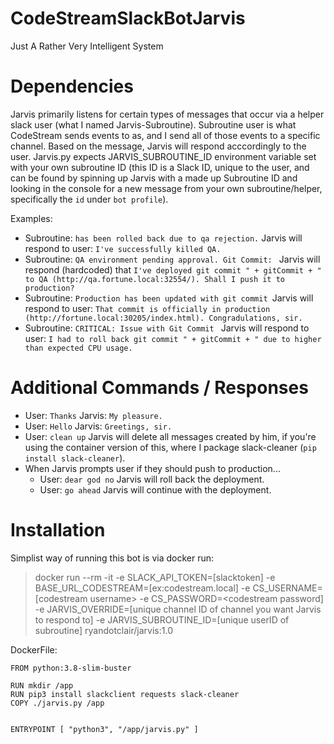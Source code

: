 # CodeStreamSlackBotJarvis
Just A Rather Very Intelligent System

# Dependencies

Jarvis primarily listens for certain types of messages that occur via a helper slack user (what I named Jarvis-Subroutine). Subroutine user is what CodeStream sends events to as, and I send all of those events to a specific channel. Based on the message, Jarvis will respond acccordingly to the user. Jarvis.py expects JARVIS_SUBROUTINE_ID environment variable set with your own subroutine ID (this ID is a Slack ID, unique to the user, and can be found by spinning up Jarvis with a made up Subroutine ID and looking in the console for a new message from your own subroutine/helper, specifically the `id` under `bot profile`). 

Examples:
- Subroutine: `has been rolled back due to qa rejection.` Jarvis will respond to user: `I've successfully killed QA.`
- Subroutine: `QA environment pending approval. Git Commit: ` Jarvis will respond (hardcoded) that `I've deployed git commit " + gitCommit + " to QA (http://qa.fortune.local:32554/). Shall I push it to production?`
- Subroutine: `Production has been updated with git commit `Jarvis will respond to user: `That commit is officially in production (http://fortune.local:30205/index.html). Congradulations, sir.`
- Subroutine: `CRITICAL: Issue with Git Commit ` Jarvis will respond to user: `I had to roll back git commit " + gitCommit + " due to higher than expected CPU usage.`

# Additional Commands / Responses

- User: `Thanks` Jarvis: `My pleasure.`
- User: `Hello` Jarvis: `Greetings, sir.`
- User: `clean up` Jarvis will delete all messages created by him, if you're using the container version of this, where I package slack-cleaner (`pip install slack-cleaner`).
- When Jarvis prompts user if they should push to production...
  + User: `dear god no` Jarvis will roll back the deployment.
  + User: `go ahead` Jarvis will continue with the deployment.

# Installation
Simplist way of running this bot is via docker run:

> docker run --rm -it -e SLACK_API_TOKEN=[slacktoken] -e BASE_URL_CODESTREAM=[ex:codestream.local] -e CS_USERNAME=[codestream username> -e CS_PASSWORD=<codestream password] -e JARVIS_OVERRIDE=[unique channel ID of channel you want Jarvis to respond to] -e JARVIS_SUBROUTINE_ID=[unique userID of subroutine] ryandotclair/jarvis:1.0
  
 DockerFile:
 
    FROM python:3.8-slim-buster

    RUN mkdir /app
    RUN pip3 install slackclient requests slack-cleaner
    COPY ./jarvis.py /app


    ENTRYPOINT [ "python3", "/app/jarvis.py" ]
